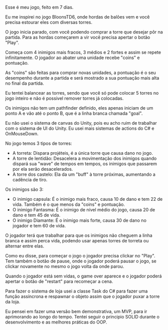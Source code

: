 Esse é meu jogo, feito em 7 dias.

Eu me inspirei no jogo BloonsTD6, onde hordas de balões vem e você precisa estourar eles com diversas torres.

O jogo inicia parado, com você podendo comprar a torre que desejar pôr na partida. Para as hordas começarem a vir você precisa apertar o botão "Play".

Começa com 4 inimigos mais fracos, 3 médios e 2 fortes e assim se repete infinitamente. O jogador ao abater uma unidade recebe "coins" e pontuação. 

As "coins" são feitas para comprar novas unidades, a pontuação é o seu desempenho durante a partida e será mostrado a sua pontuação mais alta no final da partida.

Eu tentei balancear as torres, sendo que você só pode colocar 5 torres no jogo inteiro e não é possivel remover torres já colocadas.

Os inimigos não tem um pathfinder definido, eles apenas iniciam de um ponto A e vão até o ponto B, que é a linha branca chamada "goal".

Eu não usei o sistema de canvas do Unity, pois eu acho ruim de trabalhar com o sistema de UI do Unity. Eu usei mais sistemas de actions do C# e OnMouseDown.

No jogo temos 3 tipos de torres:
- A torreta: Dispara projéteis, é a única torre que causa dano no jogo.
- A torre de lentidão: Desacelera a movimentação dos inimigos quando dispará sua "wave" de tempos em tempos, os inimigos que passarem por ela serão desacelerados.
- A torre dos castelo: Ela da um "buff" à torre próximas, aumentando a cadência de tiro.

Os inimigos são 3:
- O inimigo capsula: É o inimigo mais fraco, causa 10 de dano e tem 22 de vida. Também é o que menos da "coins" e pontuação.
- O inimigo Fantasma: É o inimigo de nível médio do jogo, causa 20 de dano e tem 45 de vida.
- O inimigo Diamante: É o inimigo mais forte, causa 30 de dano no jogador e tem 60 de vida.

O jogador terá que trabalhar para que os inimigos não cheguem a linha branca e assim perca vida, podendo usar apenas torres de torreta ou alternar entre elas.

Como eu disse, para começar o jogo o jogador precisa clickar no "Play". Tem também o botão de pause, onde o jogador poderá pausar o jogo, se clickar novamente no mesmo o jogo
volta da onde parou.

Quando o jogador está sem vidas, o game over aparece e o jogador poderá apertar o botão de "restart" para recomeçar a cena.

Para fazer o sistema de loja usei a classe Task do C# para fazer uma função assíncrona e respawnar o objeto assim que o jogador puxar a torre da loja.

Eu pensei em fazer uma versão bem demonstrativa, um MVP, para ir aprimorando ao longo do tempo. Tentei seguir o principio SOLID durante o desenvolvimento e as melhores práticas
do OOP.
